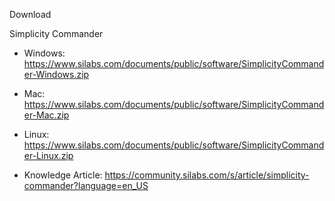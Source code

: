 Download


Simplicity Commander

* Windows:  https://www.silabs.com/documents/public/software/SimplicityCommander-Windows.zip

* Mac:      https://www.silabs.com/documents/public/software/SimplicityCommander-Mac.zip

* Linux:    https://www.silabs.com/documents/public/software/SimplicityCommander-Linux.zip

* Knowledge Article:    https://community.silabs.com/s/article/simplicity-commander?language=en_US
